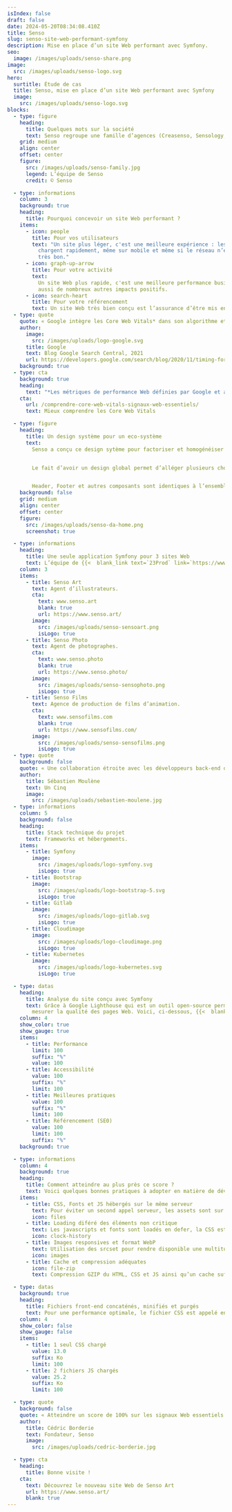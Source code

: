 ```yaml
---
isIndex: false
draft: false
date: 2024-05-20T08:34:08.410Z
title: Senso
slug: senso-site-web-performant-symfony
description: Mise en place d’un site Web performant avec Symfony.
seo:
  image: /images/uploads/senso-share.png
image:
  src: /images/uploads/senso-logo.svg
hero:
  surtitle: Étude de cas
  title: Senso, mise en place d’un site Web performant avec Symfony
  image:
    src: /images/uploads/senso-logo.svg
blocks:
  - type: figure
    heading:
      title: Quelques mots sur la société
      text: Senso regroupe une famille d’agences (Creasenso, Sensology, Senso Art…) spécialisées en gestion de talents issue de l’art visuel ou bien du digital, les mettant en relation avec des marques et des agences.
    grid: medium
    align: center
    offset: center
    figure:
      src: /images/uploads/senso-family.jpg
      legend: L’équipe de Senso
      credit: © Senso

  - type: informations
    column: 3
    background: true
    heading:
      title: Pourquoi concevoir un site Web performant ?
    items:
      - icon: people
        title: Pour vos utilisateurs
        text: "Un site plus léger, c'est une meilleure expérience : les pages se
          chargent rapidement, même sur mobile et même si le réseau n’est pas
          très bon."
      - icon: graph-up-arrow
        title: Pour votre activité
        text:
          Un site Web plus rapide, c'est une meilleure performance business. Cela a
          aussi de nombreux autres impacts positifs.
      - icon: search-heart
        title: Pour votre référencement
        text: Un site Web très bien conçu est l’assurance d’être mis en avant par Google.
  - type: quote
    quote: « Google intègre les Core Web Vitals* dans son algorithme et décide de mettre plus facilement en avant une page qui possède une expérience utilisateur conviviale »
    author:
      image:
        src: /images/uploads/logo-google.svg
      title: Google
      text: Blog Google Search Central, 2021
      url: https://developers.google.com/search/blog/2020/11/timing-for-page-experience?hl=fr
    background: true
  - type: cta
    background: true
    heading:
      text: "*Les métriques de performance Web définies par Google et annoncées pour la première fois en mai 2020."
    cta:
      url: /comprendre-core-web-vitals-signaux-web-essentiels/
      text: Mieux comprendre les Core Web Vitals

  - type: figure
    heading:
      title: Un design système pour un eco-système
      text:
        Senso a conçu ce design sytème pour factoriser et homogénéiser son identité.


        Le fait d’avoir un design global permet d’alléger plusieurs choses comme le temps de développement, les risques de bugs, le poids des assets (CSS, JS…). Par contre cela augmente le temps de conception UX/UI.


        Header, Footer et autres composants sont identiques à l’ensemble des sites Web de l’éco-système.
    background: false
    grid: medium
    align: center
    offset: center
    figure:
      src: /images/uploads/senso-da-home.png
      screenshot: true

  - type: informations
    heading:
      title: Une seule application Symfony pour 3 sites Web
      text: L’équipe de {{<  blank_link text=`23Prod` link=`https://www.23prod.com/` >}} a développé un back-end avec le framework PHP {{<  blank_link text=`Symfony` link=`https://symfony.com/` >}}, le contenu est lui appelé via une API qui en fonction de l’environnement envoie les données adéquates. À l’avenir d’autres sites Web peuvent voir le jour en ayant juste à ajouter des environnements.
    column: 3
    items:
      - title: Senso Art
        text: Agent d’illustrateurs.
        cta:
          text: www.senso.art
          blank: true
          url: https://www.senso.art/
        image:
          src: /images/uploads/senso-sensoart.png
          isLogo: true
      - title: Senso Photo
        text: Agent de photographes.
        cta:
          text: www.senso.photo
          blank: true
          url: https://www.senso.photo/
        image:
          src: /images/uploads/senso-sensophoto.png
          isLogo: true
      - title: Senso Films
        text: Agence de production de films d’animation.
        cta:
          text: www.sensofilms.com
          blank: true
          url: https://www.sensofilms.com/
        image:
          src: /images/uploads/senso-sensofilms.png
          isLogo: true
  - type: quote
    background: false
    quote: « Une collaboration étroite avec les développeurs back-end de 23Prod pour permettre d’atteindre le plus haut score des signaux Web essentiels »
    author:
      title: Sébastien Moulène
      text: Un Cinq
      image:
        src: /images/uploads/sebastien-moulene.jpg
  - type: informations
    column: 5
    background: false
    heading:
      title: Stack technique du projet
      text: Frameworks et hébergements.
    items:
      - title: Symfony
        image:
          src: /images/uploads/logo-symfony.svg
          isLogo: true
      - title: Bootstrap
        image:
          src: /images/uploads/logo-bootstrap-5.svg
          isLogo: true
      - title: Gitlab
        image:
          src: /images/uploads/logo-gitlab.svg
          isLogo: true
      - title: Cloudimage
        image:
          src: /images/uploads/logo-cloudimage.png
          isLogo: true
      - title: Kubernetes
        image:
          src: /images/uploads/logo-kubernetes.svg
          isLogo: true

  - type: datas
    heading:
      title: Analyse du site conçu avec Symfony
      text: Grâce à Google Lighthouse qui est un outil open-source permettant de
        mesurer la qualité des pages Web. Voici, ci-dessous, {{<  blank_link text=`le résultat sur Google PageSpeed` link=`https://pagespeed.web.dev/analysis/https-www-senso-art-fr/t2nnvfep4k?form_factor=mobile` >}} du test des Core Web Vitals de la page d’accueil sur mobile.
    column: 4
    show_color: true
    show_gauge: true
    items:
      - title: Performance
        limit: 100
        suffix: "%"
        value: 100
      - title: Accessibilité
        value: 100
        suffix: "%"
        limit: 100
      - title: Meilleures pratiques
        value: 100
        suffix: "%"
        limit: 100
      - title: Référencement (SE0)
        value: 100
        limit: 100
        suffix: "%"
    background: true

  - type: informations
    column: 4
    background: true
    heading:
      title: Comment atteindre au plus près ce score ?
      text: Voici quelques bonnes pratiques à adopter en matière de développement front et back pour permettre un affiche le plus rapide.
    items:
      - title: CSS, Fonts et JS hébergés sur le même serveur
        text: Pour éviter un second appel serveur, les assets sont sur le même serveur que le site.
        icon: files
      - title: Loading diféré des éléments non critique
        text: Les javascripts et fonts sont loadés en defer, la CSS est elle loadée en premier.
        icon: clock-history
      - title: Images responsives et format WebP
        text: Utilisation des srcset pour rendre disponible une multitude de format d’image.
        icon: images
      - title: Cache et compression adéquates
        icon: file-zip
        text: Compression GZIP du HTML, CSS et JS ainsi qu’un cache suffisament long des assets.

  - type: datas
    background: true
    heading:
      title: Fichiers front-end concaténés, minifiés et purgés
      text: Pour une performance optimale, le fichier CSS est appelé en priorité haute alors que les fichiers javascript sont eux en defer.
    column: 4
    show_color: false
    show_gauge: false
    items:
      - title: 1 seul CSS chargé
        value: 13.0
        suffix: Ko
        limit: 100
      - title: 2 fichiers JS chargés
        value: 25.2
        suffix: Ko
        limit: 100

  - type: quote
    background: false
    quote: « Atteindre un score de 100% sur les signaux Web essentiels nous semblait un défi difficile à atteindre étant donnée notre activité basée sur l’image et la vidéo. Pourtant Un Cinq et 23Prod sont parvenus à proposer une expérience riche et fluide tout en optimisant la sobriété des ressources. Bravo ! »
    author:
      title: Cédric Borderie
      text: Fondateur, Senso
      image:
        src: /images/uploads/cedric-borderie.jpg

  - type: cta
    heading:
      title: Bonne visite !
    cta:
      text: Découvrez le nouveau site Web de Senso Art
      url: https://www.senso.art/
      blank: true
---
```


